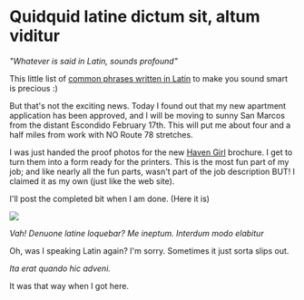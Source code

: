 # Quidquid latine dictum sit, altum viditur

*"Whatever is said in Latin, sounds profound"*

This little list of [common phrases written in Latin](http://www.bbc.co.uk/dna/h2g2/A218882) to make you sound smart is precious :)

But that's not the exciting news. Today I found out that my new apartment application has been approved, and I will be moving to sunny San Marcos from the distant Escondido February 17th. This will put me about four and a half miles from work with NO Route 78 stretches.

I was just handed the proof photos for the new [Haven Girl](http://www.surya.com) brochure. I get to turn them into a form ready for the printers. This is the most fun part of my job; and like nearly all the fun parts, wasn't part of the job description BUT! I claimed it as my own (just like the web site).

I'll post the completed bit when I am done. (Here it is)

![](http://westkarana.com/images/hgbrochure-small.jpg)

*Vah! Denuone latine loquebar? Me ineptum. Interdum modo elabitur*

Oh, was I speaking Latin again? I'm sorry. Sometimes it just sorta slips out.

*Ita erat quando hic adveni.*

It was that way when I got here.
